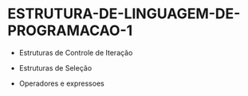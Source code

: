 # ESTRUTURA-DE-LINGUAGEM-DE-PROGRAMACAO-1


*  Estruturas de Controle de Iteração

*  Estruturas de Seleção

*  Operadores e expressoes
